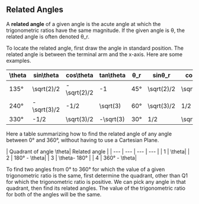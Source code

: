 Related Angles
-------

A **related angle** of a given angle is the acute angle at which the trigonometric ratios have the same magnitude. If the given angle is θ, the related angle is often denoted θ_r.

To locate the related angle, first draw the angle in standard position. The related angle is between the terminal arm and the x-axis.
Here are some examples.

| \theta| sin\theta| cos\theta| tan\theta| θ_r | sinθ_r | cosθ_r | tanθ_r |
| --- | --- | --- | --- | --- | --- | --- | --- | 
| 135° | \sqrt(2)/2 | -\sqrt(2)/2 | -1 | 45° | \sqrt(2)/2 | \sqrt(2)/2 | 1 |
| 240° | -\sqrt(3)/2 | -1/2 | \sqrt(3) | 60° | \sqrt(3)/2 | 1/2 | \sqrt(3) |
| 330° | -1/2 | \sqrt(3)/2 | -\sqrt(3) | 30° | 1/2 | \sqrt(3)/2 | \sqrt(3) |

Here a table summarizing how to find the related angle of any angle between 0° and 360°, without having to use a Cartesian Plane.

| Quadrant of angle \theta| Related angle |
| --- | --- | --- | --- | 
| 1  | \theta|
| 2 | 180° - \theta| 
| 3 | \theta- 180° | 
| 4 | 360° - \theta| 

To find two angles from 0° to 360° for which the value of a given trigonometric ratio is the same, first determine the quadrant, other than Q1 for which the trigonometric ratio is positive. We can pick any angle in that quadrant, then find its related angles. The value of the trigonometric ratio for both of the angles will be the same.